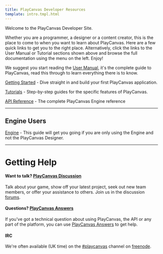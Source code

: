 ```yaml
---
title: PlayCanvas Developer Resources
template: intro.tmpl.html
---
```


Welcome to the PlayCanvas Developer Site.

Whether you are a programmer, a designer or a content creator, this is the place to come to when you want to learn about PlayCanvas. Here are a few quick links to get you to the right place. Alternatively, click the links to the User Manual or Tutorial sections shown above and browse the full documentation using the menu on the left. Enjoy!

We suggest you start reading the [User Manual](/user-manual), it's the complete guide to PlayCanvas, read this through to learn everything there is to know.

[Getting Started](/getting-started) - Dive straight in and build your first PlayCanvas application.

[Tutorials](/tutorials) - Step-by-step guides for the specific features of PlayCanvas.

[API Reference](/engine/api/stable) - The complete PlayCanvas Engine reference

<hr />

## Engine Users

[Engine](/engine) - This guide will get you going if you are only using the Engine and not the PlayCanvas Designer.

<hr />

# Getting Help

#### Want to talk? [PlayCanvas Discussion](http://forum.playcanvas.com/)

Talk about your game, show off your latest project, seek out new team members, or offer your assistance to others. Join us in the discussion [forums](http://forum.playcanvas.com/).

#### Questions? [PlayCanvas Answers](http://answers.playcanvas.com/)

If you've got a technical question about using PlayCanvas, the API or any part of the platform, you can use [PlayCanvas Answers](http://answers.playcanvas.com/) to get help.

#### IRC

We're often available (UK time) on the [#playcanvas](http://webchat.freenode.net/?channels=playcanvas&uio=d4) channel on [freenode](http://freenode.net).
